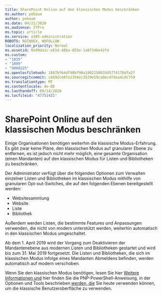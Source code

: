 ```yaml
---
title: SharePoint Online auf den klassischen Modus beschränken
ms.author: pebaum
author: pebaum
ms.date: 04/21/2020
ms.audience: ITPro
ms.topic: article
ms.service: o365-administration
ROBOTS: NOINDEX, NOFOLLOW
localization_priority: Normal
ms.assetid: 6e99da1c-e61d-40ba-855e-1a8f346e42fd
ms.custom:
- "1835"
- "1889"
- "9000225"
ms.openlocfilehash: 1887bf64df98bf90a1902250633d5774178dfa2f
ms.sourcegitcommit: c6692ce0fa1358ec3529e59ca0ecdfdea4cdc759
ms.translationtype: MT
ms.contentlocale: de-DE
ms.lasthandoff: 09/14/2020
ms.locfileid: "47751421"
---
```

# <a name="restrict-sharepoint-online-to-classic-mode"></a>SharePoint Online auf den klassischen Modus beschränken

Einige Organisationen benötigen weiterhin die klassische Modus-Erfahrung. Es gibt zwar keine Pläne, den klassischen Modus auf granularer Ebene zu entfernen, es ist jedoch nicht mehr möglich, eine gesamte Organisation (einen Mandanten) auf den klassischen Modus für Listen und Bibliotheken zu beschränken.

Der Administrator verfügt über die folgenden Optionen zum Verwalten einzelner Listen und Bibliotheken im klassischen Modus mithilfe von granularen Opt-out-Switches, die auf den folgenden Ebenen bereitgestellt werden:

- Websitesammlung
- Website
- Liste
- Bibliothek

Außerdem werden Listen, die bestimmte Features und Anpassungen verwenden, die nicht von modern unterstützt werden, weiterhin automatisch in den klassischen Modus umgeschaltet.

Ab dem 1. April 2019 wird der Vorgang zum Deaktivieren der Mandantenebene aus modernen Listen und Bibliotheken gestartet und wird bis zum 31. Mai 2019 fortgesetzt.  Die Listen und Bibliotheken, die sich im klassischen Modus infolge eines Mandanten Abmeldens befinden, werden automatisch auf modern verschoben.

Wenn Sie den klassischen Modus benötigen, lesen Sie hier [Weitere Informationen und](https://techcommunity.microsoft.com/t5/Microsoft-SharePoint-Blog/Delivering-SharePoint-modern-experiences/ba-p/315023) hier finden Sie die PNP-PowerShell-Anweisung, in der Optionen und Tools beschrieben [werden, die](https://docs.microsoft.com/sharepoint/dev/transform/modernize-userinterface-lists-and-libraries-optout) Sie heute verwenden können, um die klassische Benutzeroberfläche zu verwenden.
